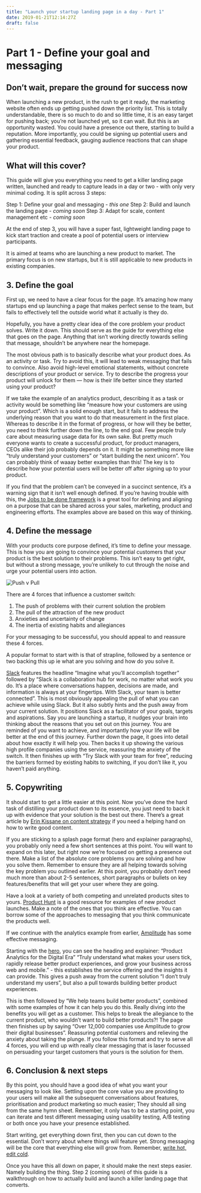 ```yaml
---
title: "Launch your startup landing page in a day - Part 1"
date: 2019-01-21T12:14:27Z
draft: false
---
```


# Part 1 - Define your goal and messaging

## Don’t wait, prepare the ground for success now

When launching a new product, in the rush to get it ready, the marketing website often ends up getting pushed down the priority list. This is totally understandable, there is so much to do and so little time, it is an easy target for pushing back; you’re not launched yet, so it can wait. But this is an opportunity wasted. You could have a presence out there, starting to build a reputation. More importantly, you could be signing up potential users and gathering essential feedback, gauging audience reactions that can shape your product.

## What will this cover?

This guide will give you everything you need to get a killer landing page written, launched and ready to capture leads in a day or two - with only very minimal coding. It is split across 3 steps:

Step 1: Define your goal and messaging _- this one_
Step 2: Build and launch the landing page _- coming soon_
Step 3: Adapt for scale, content management etc _- coming soon_

At the end of step 3, you will have a super fast, lightweight landing page to kick start traction and create a pool of potential users or interview participants.

It is aimed at teams who are launching a new product to market. The primary focus is on new startups, but it is still applicable to new products in existing companies.

## 3. Define the goal

First up, we need to have a clear focus for the page. It’s amazing how many startups end up launching a page that makes perfect sense to the team, but fails to effectively tell the outside world what it actually is they do.

Hopefully, you have a pretty clear idea of the core problem your product solves. Write it down. This should serve as the guide for everything else that goes on the page. Anything that isn’t working directly towards selling that message, shouldn’t be anywhere near the homepage.

The most obvious path is to basically describe what your product does. As an activity or task. Try to avoid this, it will lead to weak messaging that fails to convince. Also avoid high-level emotional statements, without concrete descriptions of your product or service. Try to describe the progress your product will unlock for them — how is their life better since they started using your product?

If we take the example of an analytics product, describing it as a task or activity would be something like “measure how your customers are using your product”. Which is a solid enough start, but it fails to address the underlying reason that you want to do that measurement in the first place. Whereas to describe it in the format of progress, or how will they be better, you need to think further down the line, to the end goal. Few people truly care about measuring usage data for its own sake. But pretty much everyone wants to create a successful product, for product managers, CEOs alike their job probably depends on it. It might be something more like “truly understand your customers” or “start building the next unicorn”. You can probably think of waaay better examples than this! The key is to describe how your potential users will be better off after signing up to your product.

If you find that the problem can’t be conveyed in a succinct sentence, it’s a warning sign that it isn’t well enough defined. If you’re having trouble with this, the [Jobs to be done framework](https://jtbd.info/2-what-is-jobs-to-be-done-jtbd-796b82081cca) is a great tool for defining and aligning on a purpose that can be shared across your sales, marketing, product and engineering efforts. The examples above are based on this way of thinking.

## 4. Define the message

With your products core purpose defined, it’s time to define your message. This is how you are going to convince your potential customers that your product is the best solution to their problems. This isn’t easy to get right, but without a strong message, you’re unlikely to cut through the noise and urge your potential users into action.

![Push v Pull](https://cdn-images-1.medium.com/max/2000/1*g6s9pbSOT4LHBvOoZKsNBQ.png)

There are 4 forces that influence a customer switch:

1. The push of problems with their current solution the problem
2. The pull of the attraction of the new product
3. Anxieties and uncertainty of change
4. The inertia of existing habits and allegiances

For your messaging to be successful, you should appeal to and reassure these 4 forces.

A popular format to start with is that of strapline, followed by a sentence or two backing this up ie what are you solving and how do you solve it.

[Slack](https://slack.com/) features the headline “Imagine what you’ll accomplish together” followed by “Slack is a collaboration hub for work, no matter what work you do. It’s a place where conversations happen, decisions are made, and information is always at your fingertips. With Slack, your team is better connected”. This is most obviously appealing the pull of what you can achieve while using Slack. But it also subtly hints and the push away from your current solution. It positions Slack as a facilitator of your goals, targets and aspirations. Say you are launching a startup, it nudges your brain into thinking about the reasons that you set out on this journey. You are reminded of you want to achieve, and importantly how your life will be better at the end of this journey. Further down the page, it goes into detail about how exactly it will help you. Then backs it up showing the various high profile companies using the service, reassuring the anxiety of the switch. It then finishes up with “Try Slack with your team for free”, reducing the barriers formed by existing habits to switching, if you don’t like it, you haven’t paid anything.

## 5. Copywriting

It should start to get a little easier at this point. Now you’ve done the hard task of distilling your product down to its essence, you just need to back it up with evidence that your solution is the best out there. There’s a great article by [Erin Kissane on content strategy](https://alistapart.com/article/a-checklist-for-content-work) if you need a helping hand on how to write good content.

If you are sticking to a splash page format (hero and explainer paragraphs), you probably only need a few short sentences at this point. You will want to expand on this later, but right now we’re focused on getting a presence out there. Make a list of the absolute core problems you are solving and how you solve them. Remember to ensure they are all helping towards solving the key problem you outlined earlier. At this point, you probably don’t need much more than about 2-5 sentences, short paragraphs or bullets on key features/benefits that will get your user where they are going.

Have a look at a variety of both competing and unrelated products sites to yours. [Product Hunt](https://www.producthunt.com/) is a good resource for examples of new product launches. Make a note of the ones that you think are effective. You can borrow some of the approaches to messaging that you think communicate the products well.

If we continue with the analytics example from earlier, [Amplitude](https://amplitude.com/) has some effective messaging.

Starting with the [hero](https://en.wikipedia.org/wiki/Hero_image), you can see the heading and explainer:
“Product Analytics for the Digital Era”
“Truly understand what makes your users tick, rapidly release better product experiences, and grow your business across web and mobile.” - this establishes the service offering and the insights it can provide. This gives a push away from the current solution “I don’t truly understand my users”, but also a pull towards building better product experiences.

This is then followed by “We help teams build better products”, combined with some examples of how it can help you do this. Really diving into the benefits you will get as a customer. This helps to break the allegiance to the current product, who wouldn’t want to build better products?! The page then finishes up by saying “Over 12,000 companies use Amplitude to grow their digital businesses”. Reassuring potential customers and relieving the anxiety about taking the plunge. If you follow this format and try to serve all 4 forces, you will end up with really clear messaging that is laser focussed on persuading your target customers that yours is the solution for them.

## 6. Conclusion & next steps

By this point, you should have a good idea of what you want your messaging to look like. Settling upon the core value you are providing to your users will make all the subsequent conversations about features, prioritisation and product marketing so much easier; They should all sing from the same hymn sheet. Remember, it only has to be a starting point, you can iterate and test different messaging using usability testing, A/B testing or both once you have your presence established.

Start writing, get everything down first, then you can cut down to the essential. Don’t worry about where things will feature yet. Strong messaging will be the core that everything else will grow from. Remember, [write hot, edit cold](https://books.google.co.uk/books?id=p36ErrGRq88C&pg=PA83&lpg=PA83&dq=write+hot,+edit+cold#v=onepage&q=write%20hot%2C%20edit%20cold&f=false).

Once you have this all down on paper, it should make the next steps easier. Namely building the thing. Step 2 (coming soon) of this guide is a walkthrough on how to actually build and launch a killer landing page that converts.
